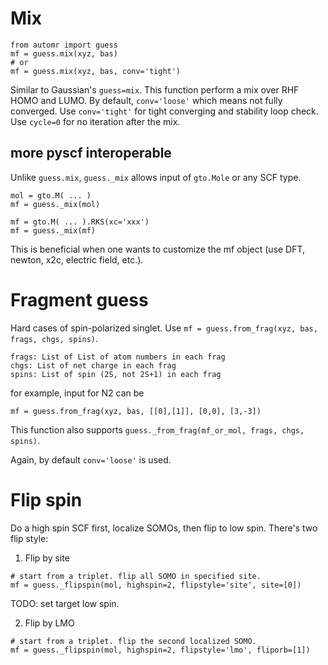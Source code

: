 
# Mix
```
from automr import guess
mf = guess.mix(xyz, bas)
# or
mf = guess.mix(xyz, bas, conv='tight')
```
Similar to Gaussian's `guess=mix`. This function perform a mix over RHF HOMO and LUMO.
By default, `conv='loose'` which means not fully converged.
Use `conv='tight'` for tight converging and stability loop check. Use `cycle=0` for no iteration after the mix.

## more pyscf interoperable
Unlike `guess.mix`, `guess._mix` allows input of `gto.Mole` or any SCF type.
```
mol = gto.M( ... )
mf = guess._mix(mol)

mf = gto.M( ... ).RKS(xc='xxx')
mf = guess._mix(mf)
```
This is beneficial when one wants to customize the mf object (use DFT, newton, x2c, electric field, etc.).

# Fragment guess
Hard cases of spin-polarized singlet. Use `mf = guess.from_frag(xyz, bas, frags, chgs, spins)`.
```
frags: List of List of atom numbers in each frag
chgs: List of net charge in each frag
spins: List of spin (2S, not 2S+1) in each frag
```
for example, input for N2 can be
```
mf = guess.from_frag(xyz, bas, [[0],[1]], [0,0], [3,-3])
```
This function also supports `guess._from_frag(mf_or_mol, frags, chgs, spins)`.

Again, by default `conv='loose'` is used.

# Flip spin
Do a high spin SCF first, localize SOMOs, then flip to low spin. There's two flip style:

1. Flip by site
```
# start from a triplet. flip all SOMO in specified site.
mf = guess._flipspin(mol, highspin=2, flipstyle='site', site=[0])
```
TODO: set target low spin.

2. Flip by LMO
```
# start from a triplet. flip the second localized SOMO.
mf = guess._flipspin(mol, highspin=2, flipstyle='lmo', fliporb=[1])
```
